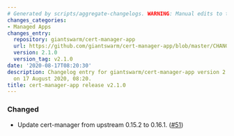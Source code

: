 ```yaml
---
# Generated by scripts/aggregate-changelogs. WARNING: Manual edits to this files will be overwritten.
changes_categories:
- Managed Apps
changes_entry:
  repository: giantswarm/cert-manager-app
  url: https://github.com/giantswarm/cert-manager-app/blob/master/CHANGELOG.md#210---2020-08-11
  version: 2.1.0
  version_tag: v2.1.0
date: '2020-08-17T08:20:30'
description: Changelog entry for giantswarm/cert-manager-app version 2.1.0, published
  on 17 August 2020, 08:20.
title: cert-manager-app release v2.1.0
---
```


### Changed
- Update cert-manager from upstream 0.15.2 to 0.16.1. ([#51](https://github.com/giantswarm/cert-manager-app/pull/51))
